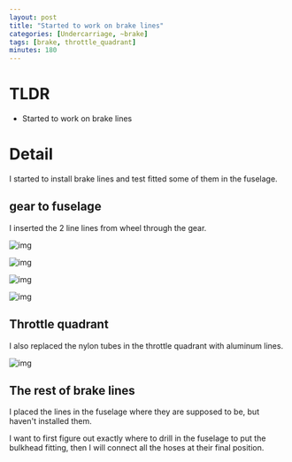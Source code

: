 ```yaml
---
layout: post
title: "Started to work on brake lines"
categories: [Undercarriage, ~brake]
tags: [brake, throttle_quadrant]
minutes: 180
---
```


# TLDR

- Started to work on brake lines

# Detail

I started to install brake lines and test fitted some of them in the fuselage.

## gear to fuselage

I inserted the 2 line lines from wheel through the gear.

![img](https://lh3.googleusercontent.com/pw/AP1GczP2PL2E_f4Xaa-56Cezo6rex5aiwMCZCRkVIa-cgCXfP_SekySdJtbh5X4Mm2sP3mpLM2dnMLQ8MowEJ3KTPzPBO-c0owaL7LK7as-5nmkDldm3t-Ptouw3fTAF9qVFZfNAnzxDXaRxkXyM2AmGckw8xw=w2174-h2888-s-no-gm?authuser=0)

![img](https://lh3.googleusercontent.com/pw/AP1GczOgf6DekGprom6OpwhRtt_f7v1q8qdDuZXU1o3U-h6tQIs4OospBgrDWwmULgh3IEceaoftGjmEjCt5pHb00SMoa5U07kcj9_bj8RGsOHmxmINx9cg8mfGs4k5KWrhwls_A1-WZt0-IFRXCaxpXYa--GQ=w3836-h2888-s-no-gm?authuser=0)

![img](https://lh3.googleusercontent.com/pw/AP1GczPeDqg-9OSn5iiWb-A6ztaPEjtOQTYC1GZsxT4WASY3gEeIKwzcUzzYeDogaXhZY8AKvxPl1clMe4hA4KdNKtSmy4etUBMOzJDcBUHxdIRSeQUs38YSLIFZhyGkGnRUtvphJif_Jh4t0psf6XAJIyiPmQ=w2174-h2888-s-no-gm?authuser=0)

![img](https://lh3.googleusercontent.com/pw/AP1GczNQB6HpLqmxHv99qlCW-bCOiYxr9NIwjhE5G8Tms3Y2_CVa7dF5rDwclHnX0D7fp30rZ7iTdYzJswg5-iRTQm0noqyBepQZLHr8t_Vw5i-JD3GYnIjL1rKWpoW05dRkuzl1oZUFvBTKY7W3NT2RonQBdA=w2174-h2888-s-no-gm?authuser=0)

## Throttle quadrant

I also replaced the nylon tubes in the throttle quadrant with aluminum lines.

![img](https://lh3.googleusercontent.com/pw/AP1GczM2U6nho2Z7yiaiiTgzU2ZMQltIeFK7cRewXs42Wp4xZvyA0zC2g3U8hN1ZreFC3sYHFwyQi1WUVMYBqqQqn-CPC1cXAl5F0mQr8iSXyAecLMW5naYD-iYzMPIUhEmd52b4KURIIjfaSPBw8cTbyUtlPA=w3836-h2888-s-no-gm?authuser=0)

## The rest of brake lines

I placed the lines in the fuselage where they are supposed to be, but haven't installed them.

I want to first figure out exactly where to drill in the fuselage to put the bulkhead fitting, then I will connect all the hoses at their final position.
